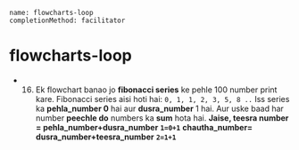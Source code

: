 ```ngMeta
name: flowcharts-loop
completionMethod: facilitator
```


# flowcharts-loop

- 16) Ek flowchart banao jo **fibonacci series** ke pehle 100 number print kare. Fibonacci series aisi hoti hai:
`0, 1, 1, 2, 3, 5, 8 ..`
Iss series ka **pehla_number 0** hai aur **dusra_number** 1 hai. Aur uske baad har number **peechle do** numbers ka **sum** hota hai.
**Jaise, teesra number = pehla_number+dusra_number**
	**`1=0+1`**
	**chautha_number= dusra_number+teesra_number**
	**`2=1+1`**

